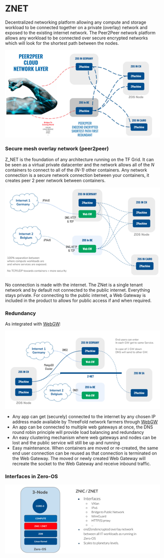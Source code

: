 

# ZNET

Decentralized networking platform allowing any compute and storage workload to be connected together on a private (overlay) network and exposed to the existing internet network. The Peer2Peer network platform allows any workload to be connected over secure encrypted networks which will look for the shortest path between the nodes.

![](img/zos_network_overlay.jpg)


### Secure mesh overlay network (peer2peer)

Z_NET is the foundation of any architecture running on the TF Grid. It can be seen as a virtual private datacenter and the network allows all of the *N* containers to connect to all of the *(N-1)* other containers. Any network connection is a secure network connection between your containers, it creates peer 2 peer network between containers. 

![](img/overlay_net1.jpg)

No connection is made with the internet. The ZNet is a single tenant network and by default not connected to the public internet. Everything stays private. For connecting to the public internet, a Web Gateway is included in the product to allows for public access if and when required.

### Redundancy

As integrated with [WebGW](webgw):

![](img/znet_redundancy.jpg)

- Any app can get (securely) connected to the internet by any chosen IP address made available by ThreeFold network farmers through [WebGW](webgw)
- An app can be connected to multiple web gateways at once, the DNS round robin principle will provide load balancing and redundancy
- An easy clustering mechanism where web gateways and nodes can be lost and the public service will still be up and running
- Easy maintenance. When containers are moved or re-created, the same end user connection can be reused as that connection is terminated on the Web Gateway. The moved or newly created Web Gateway will recreate the socket to the Web Gateway and receive inbound traffic.

### Interfaces in Zero-OS

![](img/znet_znic1.jpg)


